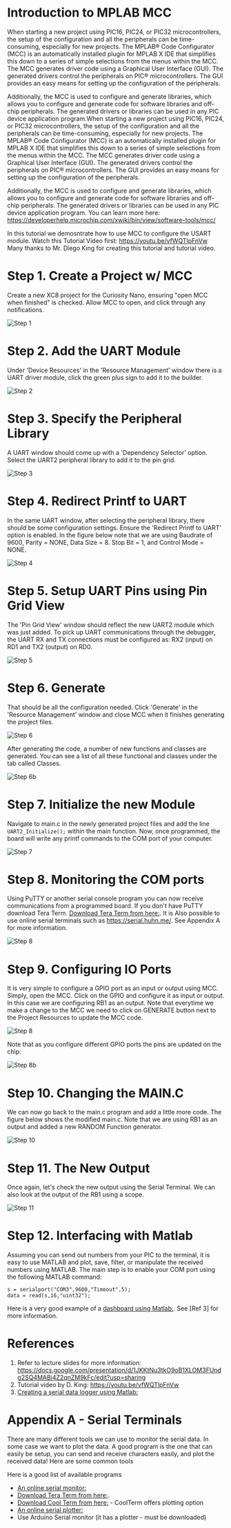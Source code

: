 # Introduction to MPLAB MCC 
When starting a new project using PIC16, PIC24, or PIC32 microcontrollers, the setup of the configuration and all the peripherals can be time-consuming, especially for new projects. The MPLAB® Code Configurator (MCC) is an automatically installed plugin for MPLAB X IDE that simplifies this down to a series of simple selections from the menus within the MCC. The MCC generates driver code using a Graphical User Interface (GUI). The generated drivers control the peripherals on PIC® microcontrollers. The GUI provides an easy means for setting up the configuration of the peripherals.

Additionally, the MCC is used to configure and generate libraries, which allows you to configure and generate code for software libraries and off-chip peripherals. The generated drivers or libraries can be used in any PIC device application program.When starting a new project using PIC16, PIC24, or PIC32 microcontrollers, the setup of the configuration and all the peripherals can be time-consuming, especially for new projects. The MPLAB® Code Configurator (MCC) is an automatically installed plugin for MPLAB X IDE that simplifies this down to a series of simple selections from the menus within the MCC. The MCC generates driver code using a Graphical User Interface (GUI). The generated drivers control the peripherals on PIC® microcontrollers. The GUI provides an easy means for setting up the configuration of the peripherals. 

Additionally, the MCC is used to configure and generate libraries, which allows you to configure and generate code for software libraries and off-chip peripherals. The generated drivers or libraries can be used in any PIC device application program. You can learn more here: https://developerhelp.microchip.com/xwiki/bin/view/software-tools/mcc/ 

In this tutorial we demosntrate how to use MCC to configure the USART module. Watch this Tutorial Video first: 
https://youtu.be/vfWQTlpFnVw
Many thanks to Mr. Diego King for creating this tutorial and tutorial video. 

# Step 1. Create a Project w/ MCC
Create a new XC8 project for the Curiosity Nano, ensuring "open MCC when finished" is checked. Allow MCC to open, and click through any notifications.

![Step 1](images/step1.png)

# Step 2. Add the UART Module
Under 'Device Resources' in the 'Resource Management' window there is a UART driver module, click the green plus sign to add it to the builder.

![Step 2](images/step2.png)

# Step 3. Specify the Peripheral Library
A UART window should come up with a 'Dependency Selector' option. Select the UART2 peripheral library to add it to the pin grid.

![Step 3](images/step3.png)

# Step 4. Redirect Printf to UART
In the same UART window, after selecting the peripheral library, there should be some configuration settings. Ensure the 'Redirect Printf to UART' option is enabled. In the figure below note that we are using Baudrate of 9600, Parity = NONE, Data Size = 8. Stop Bit = 1, and Control Mode = NONE. 

![Step 4](images/step4.png)

# Step 5. Setup UART Pins using Pin Grid View
The 'Pin Grid View' window should reflect the new UART2 module which was just added. To pick up UART communications through the debugger, the UART RX and TX connections must be configured as: RX2 (input) on RD1 and TX2 (output) on RD0.

![Step 5](images/step5.png)

# Step 6. Generate
That should be all the configuration needed. Click 'Generate' in the 'Resource Management' window and close MCC when it finishes generating the project files.

![Step 6](images/Step6.png)

After generating the code, a number of new functions and classes are generated. You can see a list of all these functional and classes under the tab called Classes.  

![Step 6b](images/step6b.png)

# Step 7. Initialize the new Module
Navigate to main.c in the newly generated project files and add the line `UART2_Initialize();` within the main function. Now, once programmed, the board will write any printf commands to the COM port of your computer.

![Step 7](images/step7.png)

# Step 8. Monitoring the COM ports
Using PuTTY or another serial console program you can now receive communications from a programmed board. If you don't have PuTTY download Tera Term. [Download Tera Term from here:](https://en.softonic.com/download/tera-term/windows/post-download). It is Also possible to use online serial terminals such as  https://serial.huhn.me/. See Appendix A for more information. 

![Step 8](images/fin.png)

# Step 9. Configuring IO Ports
It is very simple to configure a GPIO port as an input or output using MCC. Simply, open the MCC. Click on the GPIO and configure it as input or output. In this case we are configuring RB1 as an output. Note that everytime we make a change to the MCC we need to click on GENERATE button next to the Project Resources to update the MCC code. 

![Step 8](images/step8e.png)

 Note that as you configure different GPIO ports the pins are updated on the chip: 

 ![Step 8b](images/step8b.png) 

# Step 10. Changing the MAIN.C
We can now go back to the main.c program and add a little more code. The figure below shows the modified main.c. Note that we are using RB1 as an output and added a new RANDOM Function generator. 
 
 ![Step 10](images/step10.png) 

 # Step 11. The New Output
Once again, let's check the new output using the Serial Terminal. We can also look at the output of the RB1 using a scope. 

 ![Step 11](images/step11.png) 

  # Step 12. Interfacing with Matlab
Assuming you can send out numbers from your PIC to the terminal, it is easy to use MATLAB and plot, save, filter, or manipulate the received numbers using MATLAB. 
The main step is to enable your COM port using the following MATLAB command: 

```
s = serialport("COM3",9600,"Timeout",5);
data = read(s,16,"uint32");
```
Here is a very good example of a [dashboard using Matlab:](https://www.mathworks.com/help/matlab/import_export/create-an-app-to-connect-to-a-serial-port-gps-device-to-display-and-log-output.html). See [Ref 3] for more information.  

 # References
1. Refer to lecture slides for more information:
 https://docs.google.com/presentation/d/1JKKtNu3tkO9oB1XLOM3FUndg2SQ4MABi4Z2qnZM9kFc/edit?usp=sharing
2. Tutorial video by D. King: https://youtu.be/vfWQTlpFnVw
3. [Creating a serial data logger using Matlab:](https://billwaa.wordpress.com/2013/07/10/matlab-real-time-serial-data-logger/)

 # Appendix A - Serial Terminals
There are many different tools we can use to monitor the serial data. In some case we want to plot the data. A good program is the one that can easily be setup, you can send and receive characters easily, and plot the received data!
Here are some common tools

Here is a good list of available programs
* [An online serial monitor:](https://serial.huhn.me/)
* [Download Tera Term from here:](https://en.softonic.com/download/tera-term/windows/post-download).
* [Download Cool Term from here:](https://coolterm.en.lo4d.com/windows#google_vignette) - CoolTerm offers plotting option
* [An online serial plotter:](https://vaadin.com/labs/serial-api)
* Use Arduino Serial monitor (it has a plotter - must be downloaded)

   


